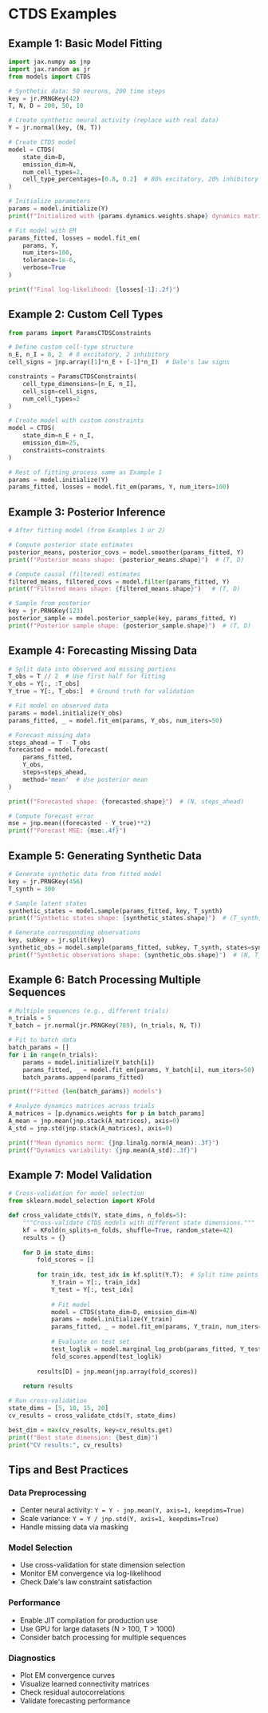 # CTDS Examples

## Example 1: Basic Model Fitting

```python
import jax.numpy as jnp
import jax.random as jr
from models import CTDS

# Synthetic data: 50 neurons, 200 time steps
key = jr.PRNGKey(42)
T, N, D = 200, 50, 10

# Create synthetic neural activity (replace with real data)
Y = jr.normal(key, (N, T))

# Create CTDS model
model = CTDS(
    state_dim=D,
    emission_dim=N,
    num_cell_types=2,
    cell_type_percentages=[0.8, 0.2]  # 80% excitatory, 20% inhibitory
)

# Initialize parameters
params = model.initialize(Y)
print(f"Initialized with {params.dynamics.weights.shape} dynamics matrix")

# Fit model with EM
params_fitted, losses = model.fit_em(
    params, Y, 
    num_iters=100,
    tolerance=1e-6,
    verbose=True
)

print(f"Final log-likelihood: {losses[-1]:.2f}")
```

## Example 2: Custom Cell Types

```python
from params import ParamsCTDSConstraints

# Define custom cell-type structure
n_E, n_I = 8, 2  # 8 excitatory, 2 inhibitory
cell_signs = jnp.array([1]*n_E + [-1]*n_I)  # Dale's law signs

constraints = ParamsCTDSConstraints(
    cell_type_dimensions=[n_E, n_I],
    cell_sign=cell_signs,
    num_cell_types=2
)

# Create model with custom constraints
model = CTDS(
    state_dim=n_E + n_I,
    emission_dim=25,
    constraints=constraints
)

# Rest of fitting process same as Example 1
params = model.initialize(Y)
params_fitted, losses = model.fit_em(params, Y, num_iters=100)
```

## Example 3: Posterior Inference

```python
# After fitting model (from Examples 1 or 2)

# Compute posterior state estimates
posterior_means, posterior_covs = model.smoother(params_fitted, Y)
print(f"Posterior means shape: {posterior_means.shape}")  # (T, D)

# Compute causal (filtered) estimates  
filtered_means, filtered_covs = model.filter(params_fitted, Y)
print(f"Filtered means shape: {filtered_means.shape}")   # (T, D)

# Sample from posterior
key = jr.PRNGKey(123)
posterior_sample = model.posterior_sample(key, params_fitted, Y)
print(f"Posterior sample shape: {posterior_sample.shape}")  # (T, D)
```

## Example 4: Forecasting Missing Data

```python
# Split data into observed and missing portions
T_obs = T // 2  # Use first half for fitting
Y_obs = Y[:, :T_obs]
Y_true = Y[:, T_obs:]  # Ground truth for validation

# Fit model on observed data
params = model.initialize(Y_obs)
params_fitted, _ = model.fit_em(params, Y_obs, num_iters=50)

# Forecast missing data
steps_ahead = T - T_obs
forecasted = model.forecast(
    params_fitted, 
    Y_obs, 
    steps=steps_ahead,
    method='mean'  # Use posterior mean
)

print(f"Forecasted shape: {forecasted.shape}")  # (N, steps_ahead)

# Compute forecast error
mse = jnp.mean((forecasted - Y_true)**2)
print(f"Forecast MSE: {mse:.4f}")
```

## Example 5: Generating Synthetic Data

```python
# Generate synthetic data from fitted model
key = jr.PRNGKey(456) 
T_synth = 300

# Sample latent states
synthetic_states = model.sample(params_fitted, key, T_synth)
print(f"Synthetic states shape: {synthetic_states.shape}")  # (T_synth, D)

# Generate corresponding observations
key, subkey = jr.split(key)
synthetic_obs = model.sample(params_fitted, subkey, T_synth, states=synthetic_states)
print(f"Synthetic observations shape: {synthetic_obs.shape}")  # (N, T_synth)
```

## Example 6: Batch Processing Multiple Sequences

```python
# Multiple sequences (e.g., different trials)
n_trials = 5
Y_batch = jr.normal(jr.PRNGKey(789), (n_trials, N, T))

# Fit to batch data
batch_params = []
for i in range(n_trials):
    params = model.initialize(Y_batch[i])
    params_fitted, _ = model.fit_em(params, Y_batch[i], num_iters=50)
    batch_params.append(params_fitted)

print(f"Fitted {len(batch_params)} models")

# Analyze dynamics matrices across trials
A_matrices = [p.dynamics.weights for p in batch_params]
A_mean = jnp.mean(jnp.stack(A_matrices), axis=0)
A_std = jnp.std(jnp.stack(A_matrices), axis=0)

print(f"Mean dynamics norm: {jnp.linalg.norm(A_mean):.3f}")
print(f"Dynamics variability: {jnp.mean(A_std):.3f}")
```

## Example 7: Model Validation

```python
# Cross-validation for model selection
from sklearn.model_selection import KFold

def cross_validate_ctds(Y, state_dims, n_folds=5):
    """Cross-validate CTDS models with different state dimensions."""
    kf = KFold(n_splits=n_folds, shuffle=True, random_state=42)
    results = {}
    
    for D in state_dims:
        fold_scores = []
        
        for train_idx, test_idx in kf.split(Y.T):  # Split time points
            Y_train = Y[:, train_idx]
            Y_test = Y[:, test_idx]
            
            # Fit model
            model = CTDS(state_dim=D, emission_dim=N)
            params = model.initialize(Y_train)
            params_fitted, _ = model.fit_em(params, Y_train, num_iters=50)
            
            # Evaluate on test set
            test_loglik = model.marginal_log_prob(params_fitted, Y_test.T)
            fold_scores.append(test_loglik)
        
        results[D] = jnp.mean(jnp.array(fold_scores))
    
    return results

# Run cross-validation
state_dims = [5, 10, 15, 20]
cv_results = cross_validate_ctds(Y, state_dims)

best_dim = max(cv_results, key=cv_results.get)
print(f"Best state dimension: {best_dim}")
print("CV results:", cv_results)
```

## Tips and Best Practices

### Data Preprocessing
- Center neural activity: `Y = Y - jnp.mean(Y, axis=1, keepdims=True)`
- Scale variance: `Y = Y / jnp.std(Y, axis=1, keepdims=True)`
- Handle missing data via masking

### Model Selection  
- Use cross-validation for state dimension selection
- Monitor EM convergence via log-likelihood
- Check Dale's law constraint satisfaction

### Performance
- Enable JIT compilation for production use
- Use GPU for large datasets (N > 100, T > 1000)
- Consider batch processing for multiple sequences

### Diagnostics
- Plot EM convergence curves
- Visualize learned connectivity matrices
- Check residual autocorrelations
- Validate forecasting performance
